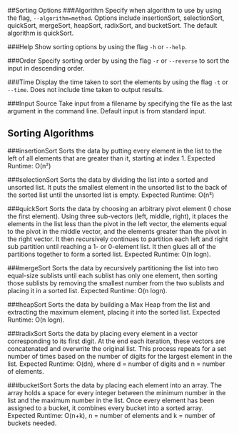 ##Sorting Options
###Algorithm
Specify when algorithm to use by using the flag, ``--algorithm=method``. Options include insertionSort, selectionSort, quickSort, mergeSort, heapSort, radixSort, and bucketSort. The default algorithm is quickSort. 

###Help
Show sorting options by using the flag ``-h`` or ``--help``. 

###Order
Specify sorting order by using the flag ``-r`` or ``--reverse`` to sort the input in descending order. 

###Time
Display the time taken to sort the elements by using the flag ``-t`` or ``--time``. Does not include time taken to output results. 

###Input Source
Take input from a filename by specifying the file as the last argument in the command line. Default input is from standard input.

## Sorting Algorithms
###insertionSort
Sorts the data by putting every element in the list to the left of all elements that are greater than it, starting at index 1. Expected Runtime: O(n²)

###selectionSort
Sorts the data by dividing the list into a sorted and unsorted list. It puts the smallest element in the unsorted list to the back of the sorted list until the unsorted list is empty. Expected Runtime: O(n²)

###quickSort
Sorts the data by choosing an arbitrary pivot element (I chose the first element). Using three sub-vectors (left, middle, right), it places the elements in the list less than the pivot in the left vector, the elements equal to the pivot in the middle vector, and the elements greater than the pivot in the right vector. It then recursively continues to partition each left and right sub partition until reaching a 1- or 0-element list. It then glues all of the partitions together to form a sorted list. Expected Runtime: O(n logn). 

###mergeSort
Sorts the data by recursively partitioning the list into two equal-size sublists until each sublist has only one element, then sorting those sublists by removing the smallest number from the two sublists and placing it in a sorted list. Expected Runtime: O(n logn).

###heapSort
Sorts the data by building a Max Heap from the list and extracting the maximum element, placing it into the sorted list. Expected Runtime: O(n logn).

###radixSort
Sorts the data by placing every element in a vector corresponding to its first digit. At the end each iteration, these vectors are concatenated and overwrite the original list. This process repeats for a set number of times based on the number of digits for the largest element in the list. Expected Runtime: O(dn), where d = number of digits and n = number of elements. 

###bucketSort
Sorts the data by placing each element into an array. The array holds a space for every integer between the minimum number in the list and the maximum number in the list. Once every element has been assigned to a bucket, it combines every bucket into a sorted array. Expected Runtime: O(n+k), n = number of elements and k = number of buckets needed. 

